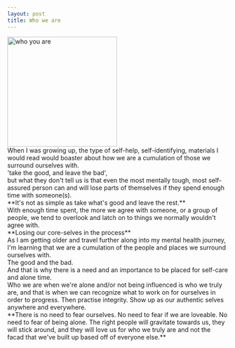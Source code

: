 ```yaml
---
layout: post
title: Who we are
---
```

<img src="https://images.unsplash.com/photo-1617704716344-8d987ac681a4?ixlib=rb-4.0.3&ixid=MnwxMjA3fDB8MHxwaG90by1wYWdlfHx8fGVufDB8fHx8&auto=format&fit=crop&w=1374&q=80" alt="who you are" width="250"/>
<br>
When I was growing up, the type of self-help, self-identifying, materials I would read would boaster about how we are a cumulation of those we surround ourselves with. 
<br>
'take the good, and leave the bad',
<br>
but what they don't tell us is that even the most mentally tough, most self-assured person can and will lose parts of themselves if they spend enough time
with someone(s). 
<br>
**It's not as simple as take what's good and leave the rest.**
<br>
With enough time spent, the more we agree with someone, or a group of people, we tend to overlook and latch on to things we normally wouldn't agree with.
<br>
**Losing our core-selves in the process**
<br>
As I am getting older and travel further along into my mental health journey, I'm learning that we are a cumulation of the people and places we surround ourselves with.
<br>
The good and the bad.
<br>
And that is why there is a need and an importance to be placed for self-care and alone time.
<br>
Who we are when we're alone and/or not being influenced is who we truly are, and that is when we can recognize what to work on for ourselves in order to progress. 
Then practise integrity. Show up as our authentic selves anywhere and everywhere.
<br>
**There is no need to fear ourselves. No need to fear if we are loveable. No need to fear of being alone. The right people will gravitate towards us, they
will stick around, and they will love us for who we truly are and not the facad that we've built up based off of everyone else.**
